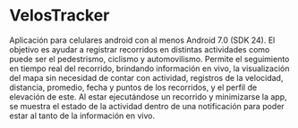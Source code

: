 # VelosTracker
 Aplicación para celulares android con al menos Android 7.0 (SDK 24).  El objetivo es ayudar a registrar recorridos en distintas actividades como puede ser el pedestrismo, ciclismo y automovilismo.  Permite el seguimiento en tiempo real del recorrido, brindando información en vivo, la visualización del mapa sin necesidad de contar con actividad, registros de la velocidad, distancia, promedio, fecha y puntos de los recorridos, y el perfil de elevación de este. Al estar ejecutándose un recorrido y minimizarse la app, se muestra el estado de la actividad dentro de una notificación para poder estar al tanto de la información en vivo.
